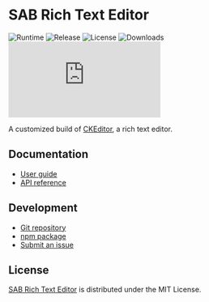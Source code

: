 # SAB Rich Text Editor
![Runtime](https://badgen.net/npm/node/@sab-international/rich-text-editor) ![Release](https://badgen.net/npm/v/@sab-international/rich-text-editor) ![License](https://badgen.net/npm/license/@sab-international/rich-text-editor) ![Downloads](https://badgen.net/npm/dt/@sab-international/rich-text-editor) ![Dependencies](https://badgen.net/david/dep/cedx/which.js)

A customized build of [CKEditor](https://ckeditor.com/ckeditor-5), a rich text editor.

## Documentation
- [User guide](https://docs.sabcomputer.com/rich-text-editor)
- [API reference](https://api.sabcomputer.com/rich-text-editor)

## Development
- [Git repository](https://github.com/sab-international/rich-text-editor)
- [npm package](https://www.npmjs.com/package/@sab-international/rich-text-editor)
- [Submit an issue](https://github.com/sab-international/rich-text-editor/issues)

## License
[SAB Rich Text Editor](https://docs.sabcomputer.com/rich-text-editor) is distributed under the MIT License.
